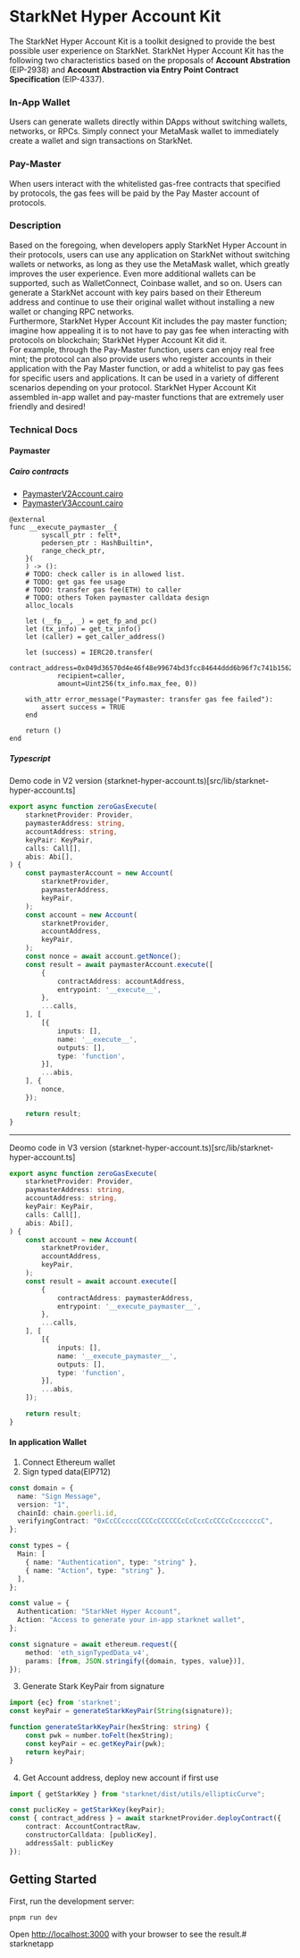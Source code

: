 # StarkNet Hyper Account Kit
The StarkNet Hyper Account Kit is a toolkit designed to provide the best possible user experience on StarkNet. StarkNet Hyper Account Kit has the following two characteristics based on the proposals of **Account Abstration** (EIP-2938) and **Account Abstraction via Entry Point Contract Specification** (EIP-4337).


### In-App Wallet
Users can generate wallets directly within DApps without switching wallets, networks, or RPCs. Simply connect your MetaMask wallet to immediately create a wallet and sign transactions on StarkNet.

### Pay-Master
When users interact with the whitelisted gas-free contracts that specified by protocols, the gas fees will be paid by the Pay Master account of protocols.


### Description
Based on the foregoing, when developers apply StarkNet Hyper Account in their protocols, users can use any application on StarkNet without switching wallets or networks, as long as they use the MetaMask wallet, which greatly improves the user experience. Even more additional wallets can be supported, such as WalletConnect, Coinbase wallet, and so on. Users can generate a StarkNet account with key pairs based on their Ethereum address and continue to use their original wallet without installing a new wallet or changing RPC networks.
<br>
Furthermore, StarkNet Hyper Account Kit includes the pay master function; imagine how appealing it is to not have to pay gas fee when interacting with protocols on blockchain; StarkNet Hyper Account Kit did it.
<br>
For example, through the Pay-Master function, users can enjoy real free mint; the protocol can also provide users who register accounts in their application with the Pay Master function, or add a whitelist to pay gas fees for specific users and applications. It can be used in a variety of different scenarios depending on your protocol. StarkNet Hyper Account Kit assembled in-app wallet and pay-master functions that are extremely user friendly and desired!

### Technical Docs

#### Paymaster

##### Cairo contracts
- [PaymasterV2Account.cairo](contracts/PaymasterV2Account.cairo)
- [PaymasterV3Account.cairo](contracts/PaymasterV3Account.cairo)
```Cairo
@external
func __execute_paymaster__{
        syscall_ptr : felt*,
        pedersen_ptr : HashBuiltin*,
        range_check_ptr,
    }(
    ) -> ():
    # TODO: check caller is in allowed list.
    # TODO: get gas fee usage
    # TODO: transfer gas fee(ETH) to caller
    # TODO: others Token paymaster calldata design
    alloc_locals

    let (__fp__, _) = get_fp_and_pc()
    let (tx_info) = get_tx_info()
    let (caller) = get_caller_address()

    let (success) = IERC20.transfer(
            contract_address=0x049d36570d4e46f48e99674bd3fcc84644ddd6b96f7c741b1562b82f9e004dc7,
            recipient=caller,
            amount=Uint256(tx_info.max_fee, 0))

    with_attr error_message("Paymaster: transfer gas fee failed"):
        assert success = TRUE
    end 

    return ()
end
```
##### Typescript
Demo code in V2 version (starknet-hyper-account.ts)[src/lib/starknet-hyper-account.ts]
```typescript
export async function zeroGasExecute(
    starknetProvider: Provider,
    paymasterAddress: string,
    accountAddress: string,
    keyPair: KeyPair,
    calls: Call[],
    abis: Abi[],
) {
    const paymasterAccount = new Account(
        starknetProvider,
        paymasterAddress,
        keyPair,
    );
    const account = new Account(
        starknetProvider,
        accountAddress,
        keyPair,
    );
    const nonce = await account.getNonce();
    const result = await paymasterAccount.execute([
        {
            contractAddress: accountAddress,
            entrypoint: '__execute__',
        },
        ...calls,
    ], [
        [{
            inputs: [],
            name: '__execute__',
            outputs: [],
            type: 'function',
        }],
        ...abis,
    ], {
        nonce,
    });

    return result;
}
```
---
Deomo code in V3 version (starknet-hyper-account.ts)[src/lib/starknet-hyper-account.ts]
```typescript
export async function zeroGasExecute(
    starknetProvider: Provider,
    paymasterAddress: string,
    accountAddress: string,
    keyPair: KeyPair,
    calls: Call[],
    abis: Abi[],
) {
    const account = new Account(
        starknetProvider,
        accountAddress,
        keyPair,
    );
    const result = await account.execute([
        {
            contractAddress: paymasterAddress,
            entrypoint: '__execute_paymaster__',
        },
        ...calls,
    ], [
        [{
            inputs: [],
            name: '__execute_paymaster__',
            outputs: [],
            type: 'function',
        }],
        ...abis,
    ]);

    return result;
}
```

#### In application Wallet
1. Connect Ethereum wallet
2. Sign typed data(EIP712)
```typescript
const domain = {
  name: "Sign Message",
  version: "1",
  chainId: chain.goerli.id,
  verifyingContract: "0xCcCCccccCCCCcCCCCCCcCcCccCcCCCcCcccccccC",
};

const types = {
  Main: [
    { name: "Authentication", type: "string" },
    { name: "Action", type: "string" },
  ],
};

const value = {
  Authentication: "StarkNet Hyper Account",
  Action: "Access to generate your in-app starknet wallet",
};

const signature = await ethereum.request({
    method: 'eth_signTypedData_v4',
    params: [from, JSON.stringify({domain, types, value})],
});
```
3. Generate Stark KeyPair from signature
```typescript
import {ec} from 'starknet';
const keyPair = generateStarkKeyPair(String(signature));

function generateStarkKeyPair(hexString: string) {
    const pwk = number.toFelt(hexString);
    const keyPair = ec.getKeyPair(pwk);
    return keyPair;
}
```

4. Get Account address, deploy new account if first use 
```typescript
import { getStarkKey } from "starknet/dist/utils/ellipticCurve";

const puclicKey = getStarkKey(keyPair);
const { contract_address } = await starknetProvider.deployContract({
    contract: AccountContractRaw,
    constructorCalldata: [publicKey],
    addressSalt: publicKey
});
```

## Getting Started

First, run the development server:

```bash
pnpm run dev
```

Open [http://localhost:3000](http://localhost:3000) with your browser to see the result.# starknetapp
